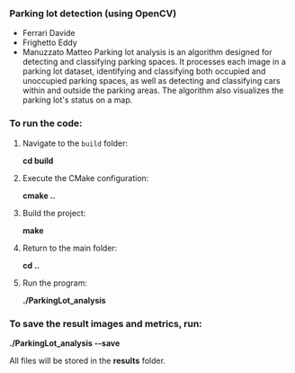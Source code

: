 ### Parking lot detection (using OpenCV)
- Ferrari Davide
- Frighetto Eddy
- Manuzzato Matteo
Parking lot analysis is an algorithm designed for detecting and classifying parking spaces. It processes each image in a parking lot dataset, identifying and classifying both occupied and unoccupied parking spaces, as well as detecting and classifying cars within and outside the parking areas. The algorithm also visualizes the parking lot's status on a map.

### To run the code:

1. Navigate to the `build` folder:
    
    **cd build**
   
3. Execute the CMake configuration:

   **cmake ..**
   
4. Build the project:
    
    **make**
   
5. Return to the main folder:
    
    **cd ..**
   
6. Run the program:

   **./ParkingLot_analysis**

### To save the result images and metrics, run:

  **./ParkingLot_analysis --save**

All files will be stored in the **results** folder.
